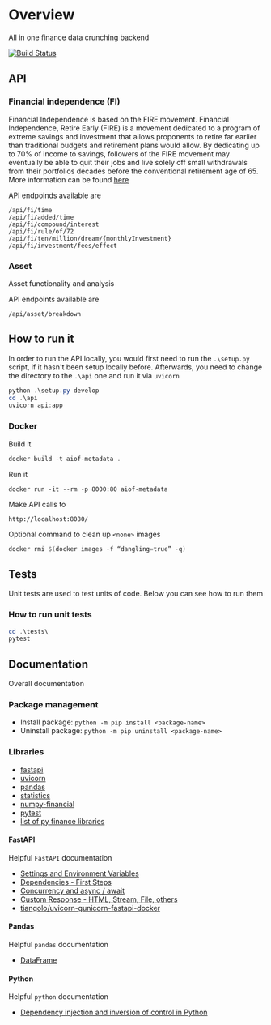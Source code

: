# Overview

All in one finance data crunching backend

[![Build Status](https://gkamacharov.visualstudio.com/gkama-cicd/_apis/build/status/kamacharovs.aiof-metadata?branchName=master)](https://gkamacharov.visualstudio.com/gkama-cicd/_build/latest?definitionId=19&branchName=master)

## API

### Financial independence (FI)

Financial Independence is based on the FIRE movement. Financial Independence, Retire Early (FIRE) is a movement dedicated to a program of extreme savings and investment that allows proponents to retire far earlier than traditional budgets and retirement plans would allow. By dedicating up to 70% of income to savings, followers of the FIRE movement may eventually be able to quit their jobs and live solely off small withdrawals from their portfolios decades before the conventional retirement age of 65. More information can be found [here](https://www.investopedia.com/terms/f/financial-independence-retire-early-fire.asp)

API endpoinds available are

```text
/api/fi/time
/api/fi/added/time
/api/fi/compound/interest
/api/fi/rule/of/72
/api/fi/ten/million/dream/{monthlyInvestment}
/api/fi/investment/fees/effect
```

### Asset

Asset functionality and analysis

API endpoints available are

```text
/api/asset/breakdown
```

## How to run it

In order to run the API locally, you would first need to run the `.\setup.py` script, if it hasn't been setup locally before. Afterwards, you need to change the directory to the `.\api` one and run it via `uvicorn`

```powershell
python .\setup.py develop
cd .\api
uvicorn api:app
```

### Docker

Build it

```powershell
docker build -t aiof-metadata .
```

Run it

```poershell
docker run -it --rm -p 8000:80 aiof-metadata
```

Make API calls to

```text
http://localhost:8080/
```

Optional command to clean up `<none>` images

```powershell
docker rmi $(docker images -f “dangling=true” -q)
```

## Tests

Unit tests are used to test units of code. Below you can see how to run them

### How to run unit tests

```powershell
cd .\tests\
pytest
```

## Documentation

Overall documentation

### Package management

- Install package: `python -m pip install <package-name>`
- Uninstall package: `python -m pip uninstall <package-name>`

### Libraries

- [fastapi](https://github.com/tiangolo/fastapi)
- [uvicorn](https://github.com/encode/uvicorn)
- [pandas](https://pandas.pydata.org/docs/reference/index.html)
- [statistics](https://docs.python.org/3/library/statistics.html)
- [numpy-financial](https://numpy.org/numpy-financial/latest/)
- [pytest](https://docs.pytest.org/en/stable/)
- [list of py finance libraries](https://github.com/wilsonfreitas/awesome-quant#python)

#### FastAPI

Helpful `FastAPI` documentation

- [Settings and Environment Variables](https://fastapi.tiangolo.com/advanced/settings/)
- [Dependencies - First Steps](https://fastapi.tiangolo.com/tutorial/dependencies/)
- [Concurrency and async / await](https://fastapi.tiangolo.com/async/)
- [Custom Response - HTML, Stream, File, others](https://fastapi.tiangolo.com/advanced/custom-response/)
- [tiangolo/uvicorn-gunicorn-fastapi-docker](https://github.com/tiangolo/uvicorn-gunicorn-fastapi-docker)

#### Pandas

Helpful `pandas` documentation

- [DataFrame](https://pandas.pydata.org/pandas-docs/stable/reference/frame.html)

#### Python

Helpful `python` documentation

- [Dependency injection and inversion of control in Python](http://python-dependency-injector.ets-labs.org/introduction/di_in_python.html)
